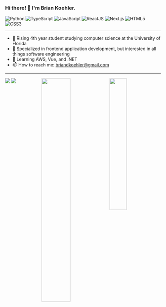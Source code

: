 ### Hi there! 👋 I'm Brian Koehler.
![Python](https://img.shields.io/badge/Python-FFD43B?style=for-the-badge&logo=python&logoColor=darkgreen)
![TypeScript](https://img.shields.io/badge/TypeScript-007ACC?style=for-the-badge&logo=typescript&logoColor=white)
![JavaScript](https://img.shields.io/badge/JavaScript-323330?style=for-the-badge&logo=javascript&logoColor=F7DF1E)
![ReactJS](https://img.shields.io/badge/React-20232A?style=for-the-badge&logo=react&logoColor=61DAFB)
![Next.js](https://img.shields.io/badge/next.js-000000?style=for-the-badge&logo=nextdotjs&logoColor=white)
![HTML5](https://img.shields.io/badge/HTML5-E34F26?style=for-the-badge&logo=html5&logoColor=white)
![CSS3](https://img.shields.io/badge/CSS3-1572B6?style=for-the-badge&logo=css3&logoColor=white)

---

- 🏫 Rising 4th year student studying computer science at the University of Florida
- 💫 Specialized in frontend application development, but interested in all things software engineering
- 🌱 Learning AWS, Vue, and .NET
- 📫 How to reach me: briandkoehler@gmail.com

---

<a href="https://git.io/streak-stats#gh-light-mode-only">
  <img align="left" src="https://github-readme-streak-stats.herokuapp.com/?user=briankoehler" />
</a>
<a href="https://git.io/streak-stats#gh-dark-mode-only">
  <img align="left" src="https://github-readme-streak-stats.herokuapp.com?user=briankoehler&theme=dark&date_format=M%20j%5B%2C%20Y%5D&background=0D1117" />
</a>
<a href="https://github.com/briankoehler/github-readme-stats#gh-light-mode-only">
  <img align="right" src="https://github-readme-stats.vercel.app/api/top-langs/?username=briankoehler&layout=compact" width="33%" />
</a>
<a href="https://github.com/briankoehler/github-readme-stats#gh-dark-mode-only">
  <img align="right" src="https://github-readme-stats.vercel.app/api/top-langs/?username=briankoehler&layout=compact&theme=dark&bg_color=0d1117" width="43%" />
</a>
